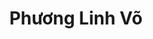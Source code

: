 ---
layout: album_gallery
resource: instagram
title: "Phương Linh Võ"
description: "Instagram albums of Phương Linh Võ</br>. Username: plinhhhhh"
active: gallery
images:
- image_path: /plinhhhhh/-1/20240621_210816_448671286_3188797181250487_7718262485272736395_n.jpg
  gallery-folder: /gallery/plinhhhhh/-1/
  gallery-name: -1
  gallery-date: April 2025
- image_path: /plinhhhhh/bikini/20240721_195726_452249913_897466602211190_2662143365662445314_n.jpg
  gallery-folder: /gallery/plinhhhhh/bikini/
  gallery-name: bikini
  gallery-date: April 2025
- image_path: /plinhhhhh/body/20250329_204325_487406473_18494582869009573_7139075736048323811_n.jpg
  gallery-folder: /gallery/plinhhhhh/body/
  gallery-name: body
  gallery-date: April 2025
- image_path: /plinhhhhh/vong-1/20240417_200024_438883892_443254681691249_3437797143066515419_n.jpg
  gallery-folder: /gallery/plinhhhhh/vong-1/
  gallery-name: vong-1
  gallery-date: April 2025
- image_path: /plinhhhhh/vong-3/20210526_201410_190383850_102399118679526_3755850677242035801_n.jpg
  gallery-folder: /gallery/plinhhhhh/vong-3/
  gallery-name: vong-3
  gallery-date: April 2025
---